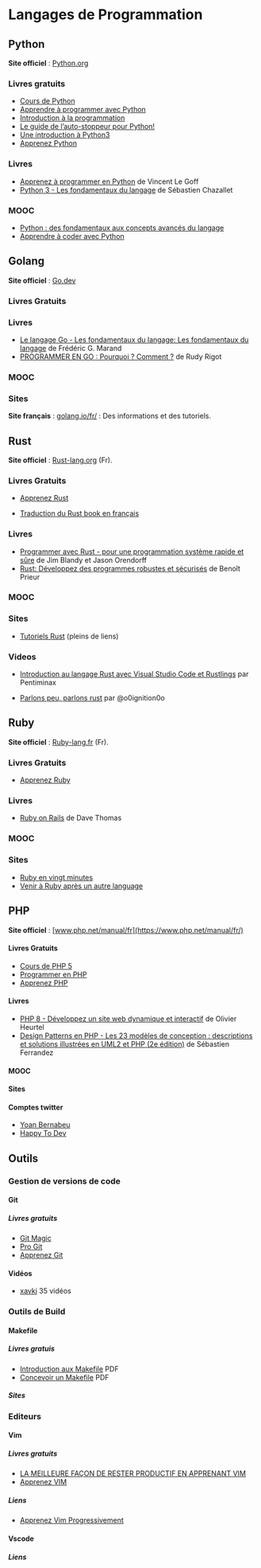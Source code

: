 # Langages de Programmation
<!-- toc -->
## Python

**Site officiel** : [Python.org](https://www.python.org/)

### Livres gratuits

* [Cours de Python](https://python.sdv.univ-paris-diderot.fr/cours-python.pdf)
* [Apprendre à programmer avec Python](http://inforef.be/swi/python.htm)
* [Introduction à la programmation](https://self-learning.info.ucl.ac.be/index/info1-exercises)
* [Le guide de l’auto-stoppeur pour Python!](https://python-guide-fr.readthedocs.io/fr/latest/)
* [Une introduction à Python3](https://perso.limsi.fr/pointal/python:courspython3)
* [Apprenez Python](https://riptutorial.com/Download/python-language-fr.pdf)

### Livres

* [Apprenez à programmer en Python](https://amzn.to/3QWe77T) de Vincent Le Goff
* [Python 3 - Les fondamentaux du langage](https://amzn.to/3pNP76D) de Sébastien Chazallet

### MOOC

* [Python : des fondamentaux aux concepts avancés du langage](https://www.fun-mooc.fr/fr/cours/python-3-des-fondamentaux-aux-concepts-avances-du-langage/)
* [Apprendre à coder avec Python](https://www.fun-mooc.fr/fr/cours/apprendre-a-coder-avec-python/)

## Golang

**Site officiel** : [Go.dev](https://go.dev/)

### Livres Gratuits

### Livres

* [Le langage Go - Les fondamentaux du langage: Les fondamentaux du langage](https://amzn.to/3e8LgPG) de Frédéric G. Marand
* [PROGRAMMER EN GO : Pourquoi ? Comment ?](https://amzn.to/3VazRiF) de Rudy Rigot

### MOOC

### Sites

**Site français** : [golang.io/fr/](http://golang.io/fr/) : Des informations et
des tutoriels.

## Rust

**Site officiel** : [Rust-lang.org](https://www.rust-lang.org/fr) (Fr).

### Livres Gratuits

* [Apprenez Rust](https://riptutorial.com/Download/rust-fr.pdf)

* [Traduction du Rust book en
  français](https://jimskapt.github.io/rust-book-fr/)

### Livres

* [Programmer avec Rust - pour une programmation système rapide et sûre](https://amzn.to/3McIYvg) de Jim Blandy et Jason Orendorff
* [Rust: Développez des programmes robustes et sécurisés](https://amzn.to/3ehaxHh) de Benoît Prieur

### MOOC

### Sites

* [Tutoriels Rust](https://blog.guillaume-gomez.fr/Rust/) (pleins de liens)

### Videos

* [Introduction au langage Rust avec Visual Studio Code et
  Rustlings](https://www.youtube.com/watch?v=--2ssQxE5EU&t=15s) par
Pentiminax

* [Parlons peu, parlons rust](https://www.youtube.com/c/ParlonspeuparlonsRust/videos) par @o0ignition0o

## Ruby

**Site officiel** : [Ruby-lang.fr](https://www.ruby-lang.org/fr/) (Fr).

### Livres Gratuits

* [Apprenez Ruby](https://riptutorial.com/Download/mysql-fr.pdf)

### Livres

* [Ruby on Rails](https://amzn.to/3rAUbwn) de Dave Thomas

### MOOC

### Sites

* [Ruby en vingt minutes](https://www.ruby-lang.org/fr/documentation/quickstart/)
* [Venir à Ruby après un autre language](https://www.ruby-lang.org/fr/documentation/ruby-from-other-languages/)

## PHP

**Site officiel** : [www.php.net/manual/fr](https://www.php.net/manual/fr/)

#### Livres Gratuits

* [Cours de PHP 5](http://g-rossolini.developpez.com/tutoriels/php/cours/?page=introduction)
* [Programmer en PHP](https://web.archive.org/web/20220327155108/lincoste.com/ebooks/pdf/informatique/programmer_php.pdf)
* [Apprenez PHP](https://riptutorial.com/Download/php-fr.pdf)

#### Livres

* [PHP 8 - Développez un site web dynamique et
  interactif](https://amzn.to/3fuDEHo) de Olivier Heurtel
* [Design Patterns en PHP - Les 23 modèles de conception : descriptions et
  solutions illustrées en UML2 et PHP (2e édition)](https://amzn.to/3Coj58m ) de Sébastien Ferrandez

#### MOOC

#### Sites

#### Comptes twitter

* [Yoan Bernabeu](https://twitter.com/yOyO38)
* [Happy To Dev](https://twitter.com/happytodev)

## Outils

### Gestion de versions de code

#### Git

##### Livres gratuits

* [Git Magic](http://www-cs-students.stanford.edu/~blynn/gitmagic/intl/fr/)
* [Pro Git](http://www.git-scm.com/book/fr/)
* [Apprenez Git](https://riptutorial.com/Download/git-fr.pdf)

#### Vidéos

* [xavki](https://www.youtube.com/playlist?list=PLn6POgpklwWrRoZZXv0xf71mvT4E0QDOF)
  35 vidéos

### Outils de Build

#### Makefile

##### Livres gratuis

* [Introduction aux
  Makefile](http://eric.bachard.free.fr/UTBM_LO22/P07/C/Documentation/C/make/intro_makefile.pdf) PDF
* [Concevoir un
  Makefile](http://icps.u-strasbg.fr/people/loechner/public_html/enseignement/GL/make.pdf) PDF

##### Sites

### Editeurs

#### Vim

##### Livres gratuits

* [LA MEILLEURE FAÇON DE RESTER PRODUCTIF EN APPRENANT VIM](https://vimebook.com/fr)
* [Apprenez VIM](https://riptutorial.com/Download/vim-fr.pdf)

##### Liens

* [Apprenez Vim Progressivement](http://yannesposito.com/Scratch/fr/blog/Learn-Vim-Progressively/)

#### Vscode

##### Liens
